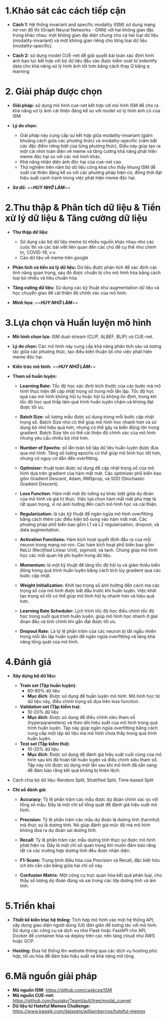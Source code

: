 # 1.Khảo sát các cách tiếp cận

- **Cách 1:** Hệ thống invariant and specific modality (ISM) sử dụng mạng nơ-ron đồ thị (Graph Neural Networks - GNN) với hai không gian đặc trưng khác nhau: một không gian đại diện chung cho cả hai loại dữ liệu (modality-invariant) và một không gian riêng cho từng loại dữ liệu (modality-specific).

- **Cách 2:** sử dụng model CUE-net để giải quyết bài toán xác định hình ảnh bạo lực kết hợp với bộ dữ liệu đầu vào được kiểm soát từ indentify data cho khả năng xử lý hình ảnh tốt hơn bằng cách thay Q bằng q learning 

# 2. Giải pháp được chọn
- **Giải pháp:** sử dụng mô hình cue-net kết hợp với mô hình ISM để cho ra khả năng xử lý ảnh cải thiện đáng kể so với model xử lý hình ảnh cũ của ISM

- **Lý do chọn:** 
	- Giải pháp này cung cấp sự kết hợp giữa modality-invariant (giảm khoảng cách giữa các phương thức) và modality-specific (nắm bắt các đặc điểm riêng biệt của từng phương thức). Điều này giúp tạo ra một cái nhìn toàn diện về meme và tăng cường khả năng phát hiện meme độc hại so với các mô hình khác. 
	- Khả năng nhận diện ảnh độc hại của cue-net cao
	- Thử nghiệm trên năm bộ dữ liệu công khai cho thấy khung ISM đề xuất cải thiện đáng kể so với các phương pháp hiện có, đồng thời đạt hiệu suất cạnh tranh trong việc phát hiện meme độc hại.

- ***Sơ đồ:*** ==***HUY NHỚ LÀM***==
# 2.Thu thập & Phân tích dữ liệu & Tiền xử lý dữ liệu & Tăng cường dữ liệu
- **Thu thập dữ liệu:** 
	- Sử dụng các bộ dữ liệu meme từ nhiều nguồn khác nhau như các cuộc thi và các bài viết liên quan đến các chủ đề cụ thể như chính trị, COVID-19, v.v. 
	- Cào dữ liệu về meme trên google

- **Phân tích và tiền xử lý dữ liệu:** Dữ liệu được phân tích để xác định các tính năng quan trọng, sau đó được chuẩn bị cho mô hình hóa bằng cách loại bỏ nhiễu và tiêu chuẩn hóa.

- **Tăng cường dữ liệu:** Sử dụng các kỹ thuật như augmentation dữ liệu và học chuyển giao để cải thiện độ chính xác của mô hình.

- **Minh họa:** ==***HUY NHỚ LÀM***==

# 3.Lựa chọn và Huấn luyện mô hình

- **Mô hình chọn lựa:** ISM dual-stream (CLIP, ALBEF, BLIP) và CUE-net.

- **Lý do chọn:** Các mô hình này cung cấp khả năng phân tích sâu và tương tác giữa các phương thức, tạo điều kiện thuận lợi cho việc phát hiện meme độc hại.

- **Kiến trúc mô hình:** ==***HUY NHỚ LÀM***==

- **Tham số huấn luyện:** 
	-  **Learning Rate:** Tốc độ học xác định kích thước của các bước mà mô hình thực hiện để cập nhật trọng số trong mỗi lần lặp. Tốc độ học quá cao mô hình không hội tụ hoặc hội tụ không ổn định, trong khi tốc độ học quá thấp làm quá trình huấn luyện chậm và không đạt được tối ưu.
	
	- **Batch Size:** số lượng mẫu được sử dụng trong mỗi bước cập nhật trọng số. Batch Size nhỏ có thể giúp mô hình học nhanh hơn và sử dụng bộ nhớ hiệu quả hơn, nhưng có thể gây ra biến động lớn trong gradient. Batch Size lớn có thể cải thiện độ chính xác của mô hình nhưng yêu cầu nhiều bộ nhớ hơn.
	
	- **Number of Epochs:** số lần toàn bộ tập dữ liệu huấn luyện được đưa qua mô hình. Tăng số lượng epochs có thể giúp mô hình học tốt hơn, nhưng có nguy cơ dẫn đến  overfitting.

	- **Optimizer:**  thuật toán được sử dụng để cập nhật trọng số của mô hình dựa trên gradient của hàm mất mát. Các optimizer phổ biến bao gồm Gradient Descent, Adam, RMSprop, và SGD (Stochastic Gradient Descent).
	
	- **Loss Function:** Hàm mất mát đo lường sự khác biệt giữa dự đoán của mô hình và giá trị thực. Việc lựa chọn hàm mất mát phù hợp là rất quan trọng, vì nó ảnh hưởng đến cách mô hình học và cải thiện.
	
	- **Regularization:** là các kỹ thuật để ngăn ngừa mô hình overfitting bằng cách thêm các điều kiện bổ sung vào hàm mất mát. Các phương pháp phổ biến bao gồm L1 và L2 regularization, dropout, và data augmentation.
	
	- **Activation Functions:** Hàm kích hoạt quyết định đầu ra của mỗi neuron trong mạng nơ-ron. Các hàm kích hoạt phổ biến bao gồm ReLU (Rectified Linear Unit), sigmoid, và tanh. Chúng giúp mô hình học các mối quan hệ phi tuyến trong dữ liệu.
	
	- **Momentum:** là một kỹ thuật để tăng tốc độ hội tụ và giảm thiểu biến động trong quá trình huấn luyện bằng cách tích lũy gradient qua các bước cập nhật.
	
	- **Weight Initialization:** Khởi tạo trọng số ảnh hưởng đến cách mà các trọng số của mô hình được bắt đầu trước khi huấn luyện. Việc khởi tạo trọng số tốt có thể giúp mô hình hội tụ nhanh hơn và hiệu quả hơn.
	
	- **Learning Rate Scheduler:** Lịch trình tốc độ học điều chỉnh tốc độ học trong suốt quá trình huấn luyện, giúp mô hình học nhanh ở giai đoạn đầu và tinh chỉnh khi gần đạt được tối ưu.
	
	- **Dropout Rate:** Là tỷ lệ phần trăm của các neuron bị tắt ngẫu nhiên trong mỗi lần lặp huấn luyện để ngăn ngừa overfitting và tăng khả năng tổng quát của mô hình.

# 4.Đánh giá

- **Xây dựng bộ dữ liệu:** 
	- **Train set (Tập huấn luyện)**: 
		- 60-80% dữ liệu
		- **Mục đích**: Được sử dụng để huấn luyện mô hình. Mô hình học từ dữ liệu này, điều chỉnh trọng số dựa trên loss function.
	- **Validation set (Tập kiểm tra)**: 
		- 10-20% dữ liệu
	    - **Mục đích**: Được sử dụng để điều chỉnh siêu tham số (hyperparameters) và theo dõi hiệu suất của mô hình trong quá trình huấn luyện. Tập này giúp ngăn ngừa overfitting bằng cách cung cấp một tập dữ liệu mà mô hình chưa thấy trong quá trình huấn luyện.
	- **Test set (Tập kiểm thử)**: 
		- 10-20% dữ liệu
	    - **Mục đích**: Được sử dụng để đánh giá hiệu suất cuối cùng của mô hình sau khi đã hoàn tất huấn luyện và điều chỉnh siêu tham số. Tập này chỉ được sử dụng một lần sau khi mô hình đã sẵn sàng để đảm bảo rằng kết quả không bị thiên lệch.

- Cách chia bộ dữ liệu: Random Split, Stratified Split, Time-based Split

- **Chỉ số đánh giá:** 
	- **Accuracy:** Tỷ lệ phần trăm các mẫu được dự đoán chính xác so với tổng số mẫu. Đây là một chỉ số tổng quát để đánh giá hiệu suất mô hình.
	    
	- **Precision:** Tỷ lệ phần trăm các mẫu dự đoán là dương tính (harmful) mà thực sự là dương tính. Nó giúp đánh giá mức độ mà mô hình không đưa ra dự đoán sai dương tính.
	    
	- **Recall:** Tỷ lệ phần trăm các mẫu dương tính thực sự được mô hình phát hiện ra. Đây là một chỉ số quan trọng khi muốn đảm bảo rằng tất cả các trường hợp dương tính đều được nhận diện.
	    
	- **F1-Score:** Trung bình điều hòa của Precision và Recall, đặc biệt hữu ích khi cần cân bằng giữa hai chỉ số này.
	    
	- **Confusion Matrix:** Một công cụ trực quan hóa kết quả phân loại, cho thấy số lượng dự đoán đúng và sai trong các lớp dương tính và âm tính.

# 5.Triển khai

- **Thiết kế kiến trúc hệ thống:** Tích hợp mô hình vào một hệ thống API, xây dựng giao diện người dùng (UI) đơn giản để tương tác với mô hình. Sử dụng các công cụ và dịch vụ như Flask hoặc FastAPI cho API, Docker để container hóa và deploy trên các nền tảng cloud như AWS hoặc GCP.

- **Hosting:** Đưa hệ thống lên website thông qua các dịch vụ hosting phù hợp, tối ưu hóa để đảm bảo hiệu suất và khả năng mở rộng.

# 6.Mã nguồn giải pháp

- **Mã nguồn ISM:** https://github.com/caskcsg/ISM
- **Mã nguồn CUE-net:** https://github.com/huyjaky/TeamVault/tree/modal_cuenet
- **Dữ liệu từ Hateful Memes Challenge:** https://www.kaggle.com/datasets/williamberrios/hateful-memes